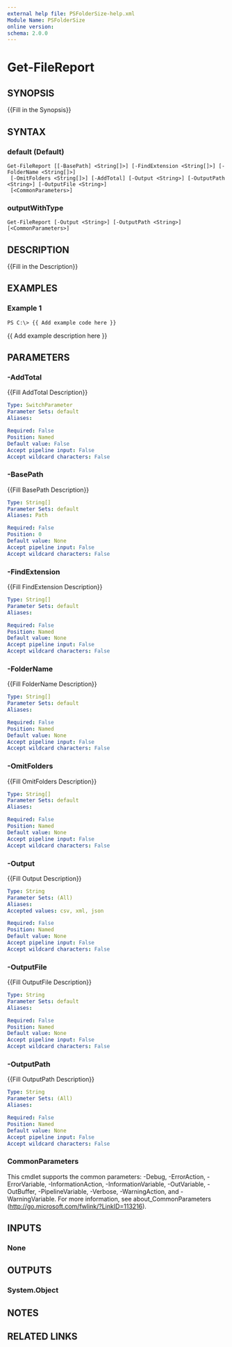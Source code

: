```yaml
---
external help file: PSFolderSize-help.xml
Module Name: PSFolderSize
online version:
schema: 2.0.0
---
```


# Get-FileReport

## SYNOPSIS
{{Fill in the Synopsis}}

## SYNTAX

### default (Default)
```
Get-FileReport [[-BasePath] <String[]>] [-FindExtension <String[]>] [-FolderName <String[]>]
 [-OmitFolders <String[]>] [-AddTotal] [-Output <String>] [-OutputPath <String>] [-OutputFile <String>]
 [<CommonParameters>]
```

### outputWithType
```
Get-FileReport [-Output <String>] [-OutputPath <String>] [<CommonParameters>]
```

## DESCRIPTION
{{Fill in the Description}}

## EXAMPLES

### Example 1
```
PS C:\> {{ Add example code here }}
```

{{ Add example description here }}

## PARAMETERS

### -AddTotal
{{Fill AddTotal Description}}

```yaml
Type: SwitchParameter
Parameter Sets: default
Aliases:

Required: False
Position: Named
Default value: False
Accept pipeline input: False
Accept wildcard characters: False
```

### -BasePath
{{Fill BasePath Description}}

```yaml
Type: String[]
Parameter Sets: default
Aliases: Path

Required: False
Position: 0
Default value: None
Accept pipeline input: False
Accept wildcard characters: False
```

### -FindExtension
{{Fill FindExtension Description}}

```yaml
Type: String[]
Parameter Sets: default
Aliases:

Required: False
Position: Named
Default value: None
Accept pipeline input: False
Accept wildcard characters: False
```

### -FolderName
{{Fill FolderName Description}}

```yaml
Type: String[]
Parameter Sets: default
Aliases:

Required: False
Position: Named
Default value: None
Accept pipeline input: False
Accept wildcard characters: False
```

### -OmitFolders
{{Fill OmitFolders Description}}

```yaml
Type: String[]
Parameter Sets: default
Aliases:

Required: False
Position: Named
Default value: None
Accept pipeline input: False
Accept wildcard characters: False
```

### -Output
{{Fill Output Description}}

```yaml
Type: String
Parameter Sets: (All)
Aliases:
Accepted values: csv, xml, json

Required: False
Position: Named
Default value: None
Accept pipeline input: False
Accept wildcard characters: False
```

### -OutputFile
{{Fill OutputFile Description}}

```yaml
Type: String
Parameter Sets: default
Aliases:

Required: False
Position: Named
Default value: None
Accept pipeline input: False
Accept wildcard characters: False
```

### -OutputPath
{{Fill OutputPath Description}}

```yaml
Type: String
Parameter Sets: (All)
Aliases:

Required: False
Position: Named
Default value: None
Accept pipeline input: False
Accept wildcard characters: False
```

### CommonParameters
This cmdlet supports the common parameters: -Debug, -ErrorAction, -ErrorVariable, -InformationAction, -InformationVariable, -OutVariable, -OutBuffer, -PipelineVariable, -Verbose, -WarningAction, and -WarningVariable.
For more information, see about_CommonParameters (http://go.microsoft.com/fwlink/?LinkID=113216).

## INPUTS

### None
## OUTPUTS

### System.Object
## NOTES

## RELATED LINKS

